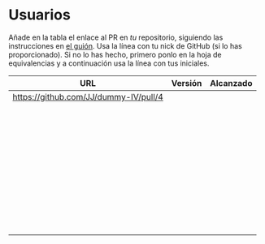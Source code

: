 # Usuarios

Añade en la tabla el enlace al PR en *tu* repositorio, siguiendo las
instrucciones en [el guión](https://jj.github.io/IV/proyectos/objetivo-0). Usa
la línea con tu nick de GitHub (si lo has proporcionado). Si no lo has hecho,
primero ponlo en la hoja de equivalencias y a continuación usa la línea con tus
iniciales.

| URL                                        | Versión | Alcanzado |
|--------------------------------------------|---------|-----------|
| https://github.com/JJ/dummy-IV/pull/4 | | |
| <!-- Enlace de A S A --> | | |
| <!-- Enlace de C P F --> | | |
| <!-- Enlace de E B V --> | | |
| <!-- Enlace de F T M --> | | |
| <!-- Enlace de F V J A --> | | |
| <!-- Enlace de F D L R R P --> | | |
| <!-- Enlace de F J --> | | |
| <!-- Enlace de G M J --> | | |
| <!-- Enlace de G M F J --> | | |
| <!-- Enlace de G R A --> | | |
| <!-- Enlace de H G J M --> | | |
| <!-- Enlace de H C M --> | | |
| <!-- Enlace de H M M P --> | | |
| <!-- Enlace de J T M --> | | |
| <!-- Enlace de L A J C --> | | |
| <!-- Enlace de L C A --> | | |
| <!-- Enlace de M P G --> | | |
| <!-- Enlace de M G P --> | | |
| <!-- Enlace de M D D --> | | |
| <!-- Enlace de M R E --> | | |
| <!-- Enlace de M S A --> | | |
| <!-- Enlace de M S D L L --> | | |
| <!-- Enlace de M P P A --> | | |
| <!-- Enlace de M M D --> | | |
| <!-- Enlace de M S S --> | | |
| <!-- Enlace de M P I --> | | |
| <!-- Enlace de M P P --> | | |
| <!-- Enlace de M G A --> | | |
| <!-- Enlace de M S G --> | | |
| <!-- Enlace de P J A J --> | | |
| <!-- Enlace de P R O E --> | | |
| <!-- Enlace de P R D --> | | |
| <!-- Enlace de R B C --> | | |
| <!-- Enlace de R L S --> | | |
| <!-- Enlace de R D L P C --> | | |
| <!-- Enlace de R G F J --> | | |
| <!-- Enlace de R M M --> | | |
| <!-- Enlace de S E C --> | | |
| <!-- Enlace de T Z I --> | | |
| <!-- Enlace de T F L --> | | |
| <!-- Enlace de T C M H --> | | |
| <!-- Enlace de T C J A --> | | |
| <!-- Enlace de Z X S --> | | |
